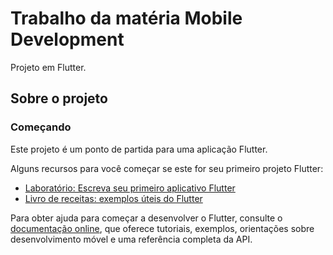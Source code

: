 # Trabalho da matéria Mobile Development

Projeto em  Flutter.

## Sobre o projeto


### Começando

Este projeto é um ponto de partida para uma aplicação Flutter.

Alguns recursos para você começar se este for seu primeiro projeto Flutter:

- [Laboratório: Escreva seu primeiro aplicativo Flutter](https://docs.flutter.dev/get-started/codelab)
- [Livro de receitas: exemplos úteis do Flutter](https://docs.flutter.dev/cookbook)

Para obter ajuda para começar a desenvolver o Flutter, consulte o
[documentação online](https://docs.flutter.dev/), que oferece tutoriais,
exemplos, orientações sobre desenvolvimento móvel e uma referência completa da API.
